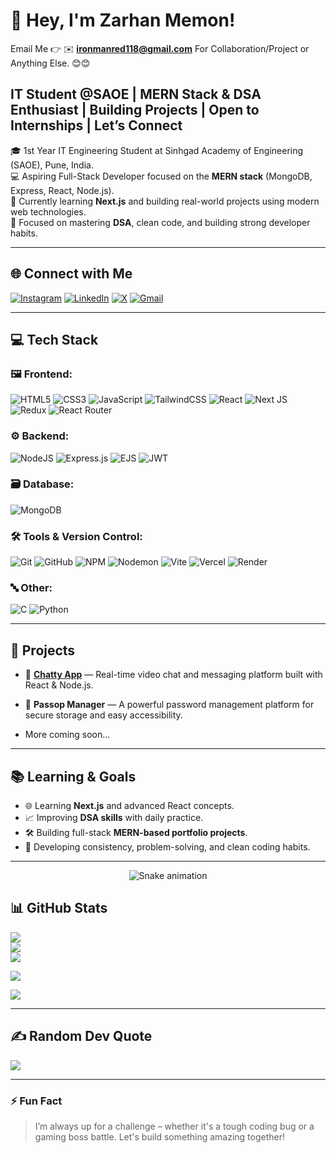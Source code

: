 # 👋 Hey, I'm Zarhan Memon!

Email Me 👉 ✉️ **ironmanred118@gmail.com** For Collaboration/Project or Anything Else. 😊😊

## IT Student @SAOE | MERN Stack & DSA Enthusiast | Building Projects | Open to Internships | Let’s Connect

🎓 1st Year IT Engineering Student at Sinhgad Academy of Engineering (SAOE), Pune, India.  
💻 Aspiring Full-Stack Developer focused on the **MERN stack** (MongoDB, Express, React, Node.js).  
🚀 Currently learning **Next.js** and building real-world projects using modern web technologies.  
🎯 Focused on mastering **DSA**, clean code, and building strong developer habits.

---

## 🌐 Connect with Me

[![Instagram](https://img.shields.io/badge/Instagram-%23E4405F.svg?logo=Instagram&logoColor=white)](https://instagram.com/zarhan.07)  [![LinkedIn](https://img.shields.io/badge/LinkedIn-%230077B5.svg?logo=linkedin&logoColor=white)](https://linkedin.com/in/zarhan-memon-bb2b5435a)  [![X](https://img.shields.io/badge/X-%23000000.svg?logo=X&logoColor=white)](https://x.com/ZMemon63982)  [![Gmail](https://img.shields.io/badge/Gmail-D14836?logo=gmail&logoColor=white)](mailto:ironmanred118@gmail.com)

---

## 💻 Tech Stack

### 🖼️ Frontend:
![HTML5](https://img.shields.io/badge/html5-%23E34F26.svg?style=for-the-badge&logo=html5&logoColor=white)
![CSS3](https://img.shields.io/badge/css3-%231572B6.svg?style=for-the-badge&logo=css3&logoColor=white)
![JavaScript](https://img.shields.io/badge/javascript-%23323330.svg?style=for-the-badge&logo=javascript&logoColor=%23F7DF1E)
![TailwindCSS](https://img.shields.io/badge/tailwindcss-%2338B2AC.svg?style=for-the-badge&logo=tailwind-css&logoColor=white)
![React](https://img.shields.io/badge/react-%2320232a.svg?style=for-the-badge&logo=react&logoColor=%2361DAFB)
![Next JS](https://img.shields.io/badge/Next-black?style=for-the-badge&logo=next.js&logoColor=white)
![Redux](https://img.shields.io/badge/redux-%23593d88.svg?style=for-the-badge&logo=redux&logoColor=white)
![React Router](https://img.shields.io/badge/React_Router-CA4245?style=for-the-badge&logo=react-router&logoColor=white)

### ⚙️ Backend:
![NodeJS](https://img.shields.io/badge/node.js-6DA55F?style=for-the-badge&logo=node.js&logoColor=white)
![Express.js](https://img.shields.io/badge/express.js-%23404d59.svg?style=for-the-badge&logo=express&logoColor=%2361DAFB)
![EJS](https://img.shields.io/badge/ejs-%23B4CA65.svg?style=for-the-badge&logo=ejs&logoColor=black)
![JWT](https://img.shields.io/badge/JWT-black?style=for-the-badge&logo=JSON%20web%20tokens)

### 🗃️ Database:
![MongoDB](https://img.shields.io/badge/MongoDB-%234ea94b.svg?style=for-the-badge&logo=mongodb&logoColor=white)

### 🛠️ Tools & Version Control:
![Git](https://img.shields.io/badge/git-%23F05033.svg?style=for-the-badge&logo=git&logoColor=white)
![GitHub](https://img.shields.io/badge/github-%23121011.svg?style=for-the-badge&logo=github&logoColor=white)
![NPM](https://img.shields.io/badge/NPM-%23CB3837.svg?style=for-the-badge&logo=npm&logoColor=white)
![Nodemon](https://img.shields.io/badge/NODEMON-%23323330.svg?style=for-the-badge&logo=nodemon&logoColor=%BBDEAD)
![Vite](https://img.shields.io/badge/vite-%23646CFF.svg?style=for-the-badge&logo=vite&logoColor=white)
![Vercel](https://img.shields.io/badge/vercel-%23000000.svg?style=for-the-badge&logo=vercel&logoColor=white) ![Render](https://img.shields.io/badge/render-%230046F5.svg?style=for-the-badge&logo=render&logoColor=white)

### 🔤 Other:
![C](https://img.shields.io/badge/c-%2300599C.svg?style=for-the-badge&logo=c&logoColor=white) ![Python](https://img.shields.io/badge/python-%2314354C.svg?style=for-the-badge&logo=python&logoColor=white)

---

## 📂 Projects

- 🔗 [**Chatty App**](https://chatty-video-chat.onrender.com) — Real-time video chat and messaging platform built with React & Node.js.

- 🔗 **Passop Manager** — A powerful password management platform for secure storage and easy accessibility.

- More coming soon...

---

## 📚 Learning & Goals

- 🌐 Learning **Next.js** and advanced React concepts.
- 📈 Improving **DSA skills** with daily practice.
- 🛠️ Building full-stack **MERN-based portfolio projects**.
- 🧠 Developing consistency, problem-solving, and clean coding habits.

---

<!-- Snake Game Repo View -->

<div align="center">
  <img src="https://profile-readme-generator.com/assets/snake.svg" alt="Snake animation" />
</div>


## 📊 GitHub Stats

![](https://github-readme-stats.vercel.app/api?username=ZarhanMemon&theme=dark&hide_border=false&count_private=true)  
![](https://nirzak-streak-stats.vercel.app/?user=ZarhanMemon&theme=dark&hide_border=false)  
![](https://github-readme-stats.vercel.app/api/top-langs/?username=ZarhanMemon&theme=dark&hide_border=false&layout=compact)


![](https://github-profile-trophy.vercel.app/?username=ZarhanMemon&theme=radical&no-frame=false&no-bg=true&margin-w=4)

![](https://github-contributor-stats.vercel.app/api?username=ZarhanMemon&limit=5&theme=dark&combine_all_yearly_contributions=true)


---

## ✍️ Random Dev Quote

![](https://quotes-github-readme.vercel.app/api?type=horizontal&theme=radical)

---

### ⚡ Fun Fact

> I’m always up for a challenge – whether it's a tough coding bug or a gaming boss battle. Let's build something amazing together!

